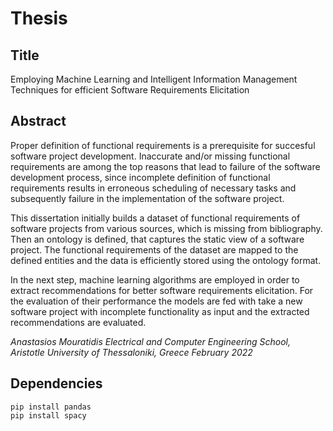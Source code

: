 # Thesis

## Title 
Employing Machine Learning and Intelligent Information Management Techniques for efficient Software Requirements Elicitation

## Abstract 
Proper definition of functional requirements is a prerequisite for succesful software project development. Inaccurate and/or missing functional requirements are among the top reasons that lead to failure of the software development process, since incomplete definition of functional requirements results in erroneous scheduling of necessary tasks and subsequently failure in the implementation of the software project.

This dissertation initially builds a dataset of functional requirements of software projects from various sources, which is missing from bibliography. Then an ontology is defined, that captures the static view of a software project. The functional requirements of the dataset are mapped to the defined entities and the data is efficiently stored using the ontology format.

In the next step, machine learning algorithms are employed in order to extract recommendations for better software requirements elicitation.  For the evaluation of their performance the models are fed with take a new software project with incomplete functionality as input and the extracted recommendations are evaluated.

_Anastasios Mouratidis
Electrical and Computer Engineering School,
Aristotle University of Thessaloniki, Greece
February 2022_

## Dependencies 
```
pip install pandas
pip install spacy

```

